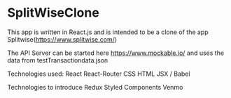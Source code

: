 # SplitWiseClone

This app is written in React.js and is intended to be a clone of the app Splitwise(https://www.splitwise.com/)

The API Server can be started here https://www.mockable.io/ and uses the data from testTransactiondata.json

Technologies used:
React
React-Router
CSS
HTML
JSX / Babel


Technologies to introduce
Redux
Styled Components
Venmo
